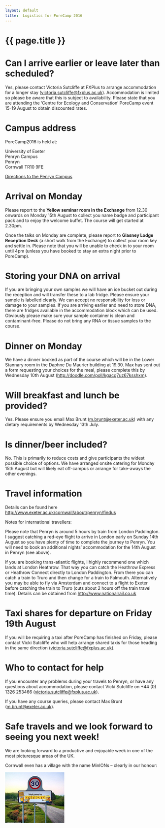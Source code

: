 ```yaml
---
layout: default
title:  Logistics for PoreCamp 2016
---
```


# {{ page.title }}

# Can I arrive earlier or leave later than scheduled?

Yes, please contact Victoria Sutcliffe at FXPlus to arrange accommodation for a longer
stay (victoria.sutcliffe@fxplus.ac.uk). Accommodation is limited so please be aware
that this is subject to availability. Please state that you are attending the
‘Centre for Ecology and Conservation’ PoreCamp event 15-19 August to obtain discounted
rates.

# Campus address

PoreCamp2016 is held at:

University of Exeter  
Penryn Campus  
Penryn  
Cornwall TR10 9FE  

[Directions to the Penryn Campus](http://www.exeter.ac.uk/visit/directions/cornwall)

# Arrival on Monday

Please report to the **Yellow seminar room in the Exchange** from 12.30 onwards on
Monday 15th August to collect you name badge and participant pack and to enjoy the
welcome buffet. The course will get started at 2.30pm.

Once the talks on Monday are complete, please report to **Glasney Lodge Reception
Desk** (a short walk from the Exchange) to collect your room key and settle in.
Please note that you will be unable to check in to your room until 4pm (unless you
have booked to stay an extra night prior to PoreCamp).

# Storing your DNA on arrival

If you are bringing your own samples we will have an ice bucket out during the
reception and will transfer these to a lab fridge. Please ensure your sample is
labelled clearly. We can accept no responsibility for loss or damage to your samples.
If you are arriving earlier and need to store DNA, there are fridges available in the
accommodation block which can be used. Obviously please make sure your sample
container is clean and contaminant-free. Please do not bring any RNA or tissue
samples to the course.

# Dinner on Monday

We have a dinner booked as part of the course which will be in the Lower Stannary
room in the Daphne Du Maurier building at 19.30. Max has sent out a form requesting
your choices for the meal, please complete this by Wednesday 10th August
(http://doodle.com/poll/kgacg7uz67ksshxm).

# Will breakfast and lunch be provided?

Yes. Please ensure you email Max Brunt (m.brunt@exeter.ac.uk) with any dietary
requirements by Wednesday 13th July.

# Is dinner/beer included?

No. This is primarily to reduce costs and give participants the widest possible
choice of options. We have arranged onsite catering for Monday 15th August but will
likely eat off-campus or arrange for take-aways the other evenings.

# Travel information

Details can be found here http://www.exeter.ac.uk/cornwall/about/penryn/findus

Notes for international travellers:

Please note that Penryn is around 5 hours by train from London Paddington. I suggest
catching a red-eye flight to arrive in London early on Sunday 14th August so you have
plenty of time to complete the journey to Penryn. You will need to book an additional
nights’ accommodation for the 14th August in Penryn (see above).

If you are booking trans-atlantic flights, I highly recommend one which lands at
London Heathrow. That way you can catch the Heathrow Express or Heathrow Connect
directly to London Paddington. From there you can catch a train to Truro and then
change for a train to Falmouth. Alternatively you may be able to fly via Amsterdam
and connect to a flight to Exeter before catching the train to Truro (cuts about 2
hours off the train travel time). Details can be obtained from
http://www.nationalrail.co.uk

# Taxi shares for departure on Friday 19th August

If you will be requiring a taxi after PoreCamp has finished on Friday, please contact
Vicki Sutcliffe who will help arrange shared taxis for those heading in the same
direction (victoria.sutcliffe@fxplus.ac.uk).   

# Who to contact for help

If you encounter any problems during your travels to Penryn, or have any questions
about accommodation, please contact Vicki Sutcliffe on +44 (0) 1326 253466
(victoria.sutcliffe@fxplus.ac.uk).

If you have any course queries, please contact Max Brunt (m.brunt@exeter.ac.uk).

# Safe travels and we look forward to seeing you next week!

We are looking forward to a productive and enjoyable week in one of the most
picturesque areas of the UK.

Cornwall even has a village with the name MinIONs – clearly in our honour:

![alt text](image/minionsign.png)
